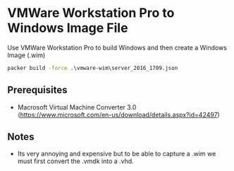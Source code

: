 # VMWare Workstation Pro to Windows Image File
Use VMWare Workstation Pro to build Windows and then create a Windows Image (.wim)

```cmd
packer build -force .\vmware-wim\server_2016_1709.json
```

## Prerequisites
* Macrosoft Virtual Machine Converter 3.0 (https://www.microsoft.com/en-us/download/details.aspx?id=42497)

## Notes
* Its very annoying and expensive but to be able to capture a .wim we must first convert the .vmdk into a .vhd. 
